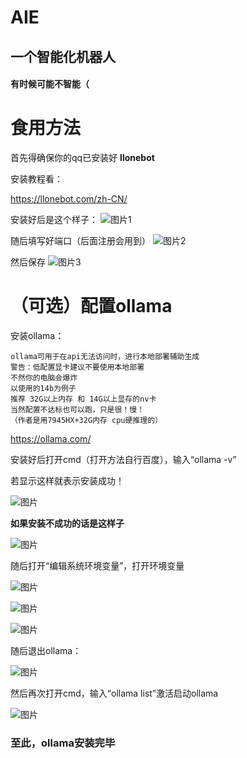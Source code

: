 # AIE
## 一个智能化机器人
#### 有时候可能不智能（
#
# 食用方法
首先得确保你的qq已安装好 **llonebot**

安装教程看：

https://llonebot.com/zh-CN/

安装好后是这个样子：
![图片1](./help/1.png)

随后填写好端口（后面注册会用到）
![图片2](./help/2.png)

然后保存
![图片3](./help/3.png)

# （可选）配置ollama

安装ollama：

~~~
ollama可用于在api无法访问时，进行本地部署辅助生成
警告：低配置显卡建议不要使用本地部署
不然你的电脑会爆炸
以使用的14b为例子
推荐 32G以上内存 和 14G以上显存的nv卡
当然配置不达标也可以跑，只是很！慢！
（作者是用7945HX+32G内存 cpu硬推理的）
~~~

https://ollama.com/

安装好后打开cmd（打开方法自行百度），输入“ollama -v”

若显示这样就表示安装成功！

![图片](./help/o1.png)

**如果安装不成功的话是这样子**

![图片](./help/o1.5.png)

随后打开“编辑系统环境变量”，打开环境变量

![图片](./help/o2.png)

![图片](./help/o3.png)

![图片](./help/o4.png)

随后退出ollama：

![图片](./help/o5.png)

然后再次打开cmd，输入“ollama list”激活启动ollama

![图片](./help/o6.png)

### 至此，ollama安装完毕
